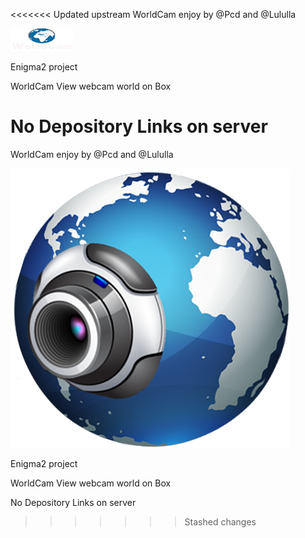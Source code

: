 <<<<<<< Updated upstream
WorldCam enjoy by @Pcd and @Lululla

<img src="https://github.com/Belfagor2005/WorldCam/blob/main/usr/lib/enigma2/python/Plugins/Extensions/WorldCam/plugin.png">

Enigma2 project

WorldCam View webcam world on Box

No Depository Links on server
=======
WorldCam enjoy by @Pcd and @Lululla

<img src="https://github.com/Belfagor2005/WorldCam/blob/main/usr/lib/enigma2/python/Plugins/Extensions/WorldCam/skin/fhd/ft.png">

Enigma2 project

WorldCam View webcam world on Box

No Depository Links on server
>>>>>>> Stashed changes
